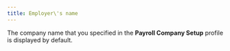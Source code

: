 ```yaml
---
title: Employer\'s name
---
```



The company name that you specified in the **Payroll Company Setup** profile is displayed by default.
